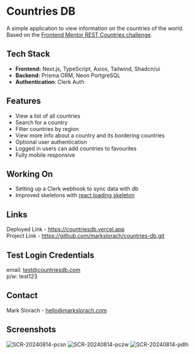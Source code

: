 # Countries DB

A simple application to view information on the countries of the world. Based on the [Frontend Mentor REST Countries challenge](https://www.frontendmentor.io/challenges/rest-countries-api-with-color-theme-switcher-5cacc469fec04111f7b848ca).

## Tech Stack
- **Frontend:** Next.js, TypeScript, Axios, Tailwind, Shadcn/ui
- **Backend:** Prisma ORM, Neon PortgreSQL
- **Authentication**: Clerk Auth

## Features
* View a list of all countries
* Search for a country
* Filter countries by region
* View more info about a country and its bordering countries
* Optional user authentication
* Logged in users can add countries to favourites
* Fully mobile responsive

## Working On
- Setting up a Clerk webhook to sync data with db
- Improved skeletons with [react loading skeleton](https://www.npmjs.com/package/react-loading-skeleton)

## Links
Deployed Link - https://countriesdb.vercel.app \
Project Link - https://github.com/markslorach/countries-db.git

## Test Login Credentials
email: test@countriesdb.com \
p/w: test123

## Contact
Mark Slorach - hello@markslorach.com

## Screenshots
![SCR-20240814-pcsn](https://github.com/user-attachments/assets/bac54a58-5fdf-4120-8c89-fe051c944071)
![SCR-20240814-pczw](https://github.com/user-attachments/assets/e961fd0b-44e0-47ba-8d18-ab39f8208349)
![SCR-20240814-pdlh](https://github.com/user-attachments/assets/9d9f3f64-b7d2-4ae3-b1d7-3d8b6d14cf41)
